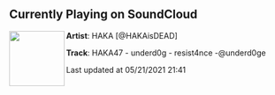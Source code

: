 ## Currently Playing on SoundCloud

[<img align="left" width="100" src="https://i1.sndcdn.com/artworks-000208254654-y0p4ju-t500x500.jpg">](https://soundcloud.com/hakaisdead/haka47-underd0g-resist4nce-underd0ge)

**Artist**: HAKA [@HAKAisDEAD] 

**Track**: HAKA47 - underd0g - resist4nce -@underd0ge

Last updated at 05/21/2021 21:41
